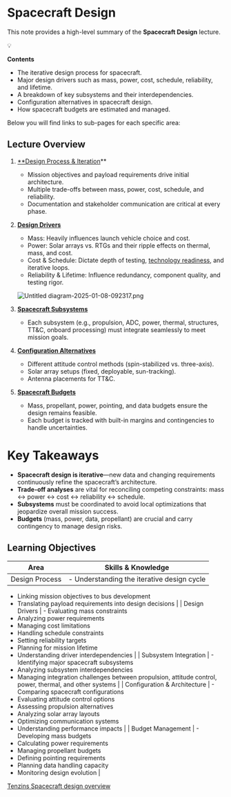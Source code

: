 # Spacecraft Design

This note provides a high-level summary of the **Spacecraft Design** lecture.

<aside>
💡

**Contents**

- The iterative design process for spacecraft.
- Major design drivers such as mass, power, cost, schedule, reliability, and lifetime.
- A breakdown of key subsystems and their interdependencies.
- Configuration alternatives in spacecraft design.
- How spacecraft budgets are estimated and managed.
</aside>

Below you will find links to sub-pages for each specific area:

## **Lecture Overview**

1. [**Design Process & Iteration](https://d33pk3rn3l.github.io/sse_page/Topics/Spacecraft-Design-Overview/Design-Process--and--Iteration)** 
    - Mission objectives and payload requirements drive initial architecture.
    - Multiple trade-offs between mass, power, cost, schedule, and reliability.
    - Documentation and stakeholder communication are critical at every phase.
2. [**Design Drivers**](https://d33pk3rn3l.github.io/sse_page/Topics/Spacecraft-Design-Overview/Design-Drivers)
    - Mass: Heavily influences launch vehicle choice and cost.
    - Power: Solar arrays vs. RTGs and their ripple effects on thermal, mass, and cost.
    - Cost & Schedule: Dictate depth of testing, [technology readiness](https://d33pk3rn3l.github.io/sse_page/Concepts/Technology-Readiness-Level), and iterative loops.
    - Reliability & Lifetime: Influence redundancy, component quality, and testing rigor.
    
    ![Untitled diagram-2025-01-08-092317.png](/Course%20Summary/_resources/SpacecraftDesign-Untitled_diagram-2025-01-08-092317.png)
    
3. [**Spacecraft Subsystems**](https://d33pk3rn3l.github.io/sse_page/Topics/Spacecraft-Design-Overview/Spacecraft-Subsystems)
    - Each subsystem (e.g., propulsion, ADC, power, thermal, structures, TT&C, onboard processing) must integrate seamlessly to meet mission goals.
4. [**Configuration Alternatives**](https://d33pk3rn3l.github.io/sse_page/Topics/Spacecraft-Design-Overview/Configuration-Alternatives)
    - Different attitude control methods (spin-stabilized vs. three-axis).
    - Solar array setups (fixed, deployable, sun-tracking).
    - Antenna placements for TT&C.
5. [**Spacecraft Budgets**](https://d33pk3rn3l.github.io/sse_page/Topics/Spacecraft-Design-Overview/Spacecraft-Budgets)
    - Mass, propellant, power, pointing, and data budgets ensure the design remains feasible.
    - Each budget is tracked with built-in margins and contingencies to handle uncertainties.

# **Key Takeaways**

- **Spacecraft design is iterative**—new data and changing requirements continuously refine the spacecraft’s architecture.
- **Trade-off analyses** are vital for reconciling competing constraints: mass ↔ power ↔ cost ↔ reliability ↔ schedule.
- **Subsystems** must be coordinated to avoid local optimizations that jeopardize overall mission success.
- **Budgets** (mass, power, data, propellant) are crucial and carry contingency to manage design risks.

## **Learning Objectives**

| **Area** | **Skills & Knowledge** |
| --- | --- |
| Design Process | - Understanding the iterative design cycle
- Linking mission objectives to bus development
- Translating payload requirements into design decisions |
| Design Drivers | - Evaluating mass constraints
- Analyzing power requirements
- Managing cost limitations
- Handling schedule constraints
- Setting reliability targets
- Planning for mission lifetime
- Understanding driver interdependencies |
| Subsystem Integration | - Identifying major spacecraft subsystems
- Analyzing subsystem interdependencies
- Managing integration challenges between propulsion, attitude control, power, thermal, and other systems |
| Configuration & Architecture | - Comparing spacecraft configurations
- Evaluating attitude control options
- Assessing propulsion alternatives
- Analyzing solar array layouts
- Optimizing communication systems
- Understanding performance impacts |
| Budget Management | - Developing mass budgets
- Calculating power requirements
- Managing propellant budgets
- Defining pointing requirements
- Planning data handling capacity
- Monitoring design evolution |

[Tenzins Spacecraft design overview](Tenzins%20Spacecraft%20design%20overview%20171607ce73f88025bfb5d33fe1840073.md)